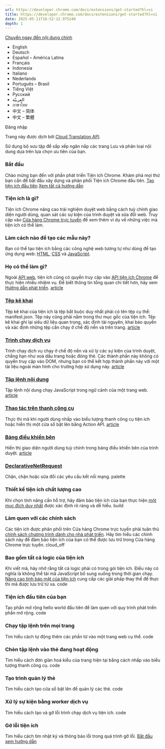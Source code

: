 ```yaml
---
url: https://developer.chrome.com/docs/extensions/get-started?hl=vi
title: https://developer.chrome.com/docs/extensions/get-started?hl=vi
date: 2025-05-11T16:52:12.975240
depth: 1
---
```


[ Chuyển ngay đến nội dung chính ](https://developer.chrome.com/docs/extensions/get-started?hl=vi#main-content)
  * English
  * Deutsch
  * Español – América Latina
  * Français
  * Indonesia
  * Italiano
  * Nederlands
  * Português – Brasil
  * Tiếng Việt
  * Русский
  * العربيّة
  * ภาษาไทย
  * 中文 – 简体
  * 中文 – 繁體

Đăng nhập


Trang này được dịch bởi [Cloud Translation API](https://cloud.google.com/translate/?hl=vi). 


Sử dụng bộ sưu tập để sắp xếp ngăn nắp các trang  Lưu và phân loại nội dung dựa trên lựa chọn ưu tiên của bạn. 
###  Bắt đầu 
Chào mừng bạn đến với phần phát triển Tiện ích Chrome. Khám phá mọi thứ bạn cần để bắt đầu xây dựng và phân phối Tiện ích Chrome đầu tiên. 
[Tạo tiện ích đầu tiên](https://developer.chrome.com/docs/extensions/get-started/tutorial/hello-world?hl=vi) [Xem tất cả hướng dẫn](https://developer.chrome.com/docs/extensions/get-started?hl=vi#tutorials)
###  Tiện ích là gì? 
Tiện ích Chrome nâng cao trải nghiệm duyệt web bằng cách tuỳ chỉnh giao diện người dùng, quan sát các sự kiện của trình duyệt và sửa đổi web. Truy cập vào [Cửa hàng Chrome trực tuyến](https://chromewebstore.google.com/?hl=vi) để xem thêm ví dụ về những việc mà tiện ích có thể làm. 
###  Làm cách nào để tạo các mẫu này? 
Bạn có thể tạo tiện ích bằng các công nghệ web tương tự như dùng để tạo ứng dụng web: [HTML](https://web.dev/learn/html?hl=vi), [CSS](https://web.dev/learn/css?hl=vi) và [JavaScript](https://developer.mozilla.org/docs/Learn/JavaScript). 
###  Họ có thể làm gì? 
Ngoài [API web](https://developer.mozilla.org/docs/Web/API), tiện ích cũng có quyền truy cập vào [API tiện ích Chrome](https://developer.chrome.com/docs/extensions/reference?hl=vi) để thực hiện nhiều nhiệm vụ. Để biết thông tin tổng quan chi tiết hơn, hãy xem [Hướng dẫn phát triển](https://developer.chrome.com/docs/extensions/develop?hl=vi). 
[ article  ](https://developer.chrome.com/docs/extensions/reference/manifest?hl=vi)
###  [ Tệp kê khai ](https://developer.chrome.com/docs/extensions/reference/manifest?hl=vi)
Tệp kê khai của tiện ích là tệp bắt buộc duy nhất phải có tên tệp cụ thể: manifest.json. Tệp này cũng phải nằm trong thư mục gốc của tiện ích. Tệp kê khai ghi lại siêu dữ liệu quan trọng, xác định tài nguyên, khai báo quyền và xác định những tệp cần chạy ở chế độ nền và trên trang. 
[ article  ](https://developer.chrome.com/docs/extensions/develop/concepts/service-workers?hl=vi)
###  [ Trình chạy dịch vụ ](https://developer.chrome.com/docs/extensions/develop/concepts/service-workers?hl=vi)
Trình chạy dịch vụ chạy ở chế độ nền và xử lý các sự kiện của trình duyệt, chẳng hạn như xoá dấu trang hoặc đóng thẻ. Các thành phần này không có quyền truy cập vào DOM, nhưng bạn có thể kết hợp thành phần này với một tài liệu ngoài màn hình cho trường hợp sử dụng này. 
[ article  ](https://developer.chrome.com/docs/extensions/develop/concepts/content-scripts?hl=vi)
###  [ Tập lệnh nội dung ](https://developer.chrome.com/docs/extensions/develop/concepts/content-scripts?hl=vi)
Tập lệnh nội dung chạy JavaScript trong ngữ cảnh của một trang web. 
[ article  ](https://developer.chrome.com/docs/extensions/reference/api/action?hl=vi)
###  [ Thao tác trên thanh công cụ ](https://developer.chrome.com/docs/extensions/reference/api/action?hl=vi)
Thực thi mã khi người dùng nhấp vào biểu tượng thanh công cụ tiện ích hoặc hiển thị một cửa sổ bật lên bằng Action API. 
[ article  ](https://developer.chrome.com/docs/extensions/reference/api/sidePanel?hl=vi)
###  [ Bảng điều khiển bên ](https://developer.chrome.com/docs/extensions/reference/api/sidePanel?hl=vi)
Hiển thị giao diện người dùng tuỳ chỉnh trong bảng điều khiển bên của trình duyệt. 
[ article  ](https://developer.chrome.com/docs/extensions/reference/api/declarativeNetRequest?hl=vi)
###  [ DeclarativeNetRequest ](https://developer.chrome.com/docs/extensions/reference/api/declarativeNetRequest?hl=vi)
Chặn, chặn hoặc sửa đổi các yêu cầu kết nối mạng. 
palette 
###  Thiết kế tiện ích chất lượng cao 
Khi chọn tính năng cần hỗ trợ, hãy đảm bảo tiện ích của bạn thực hiện [một mục đích duy nhất](https://developer.chrome.com/docs/webstore/program-policies/quality-guidelines-faq?hl=vi) được xác định rõ ràng và dễ hiểu. 
build 
###  Làm quen với các chính sách 
Các tiện ích được phân phối trên Cửa hàng Chrome trực tuyến phải tuân thủ [chính sách chương trình dành cho nhà phát triển](https://developer.chrome.com/docs/webstore/program-policies?hl=vi). Hãy tìm hiểu các chính sách này để đảm bảo tiện ích của bạn có thể được lưu trữ trong Cửa hàng Chrome trực tuyến. 
cloud_off 
###  Bao gồm tất cả logic của tiện ích 
Khi viết mã, hãy nhớ rằng tất cả logic phải có trong gói tiện ích. Điều này có nghĩa là không thể tải mã JavaScript bổ sung xuống trong thời gian chạy. [Nâng cao tính bảo mật của tiện ích](https://developer.chrome.com/docs/extensions/migrating/improve-security?hl=vi) cung cấp các giải pháp thay thế để thực thi mã được lưu trữ từ xa. 
code 
###  Tiện ích đầu tiên của bạn 
Tạo phần mở rộng hello world đầu tiên để làm quen với quy trình phát triển phần mở rộng. 
code 
###  Chạy tập lệnh trên mọi trang 
Tìm hiểu cách tự động thêm các phần tử vào một trang web cụ thể. 
code 
###  Chèn tập lệnh vào thẻ đang hoạt động 
Tìm hiểu cách đơn giản hoá kiểu của trang hiện tại bằng cách nhấp vào biểu tượng thanh công cụ. 
code 
###  Tạo trình quản lý thẻ 
Tìm hiểu cách tạo cửa sổ bật lên để quản lý các thẻ. 
code 
###  Xử lý sự kiện bằng worker dịch vụ 
Tìm hiểu cách tạo và gỡ lỗi trình chạy dịch vụ tiện ích. 
code 
###  Gỡ lỗi tiện ích 
Tìm hiểu cách tìm nhật ký và thông báo lỗi trong quá trình gỡ lỗi. 
[Bắt đầu xem hướng dẫn](https://developer.chrome.com/docs/extensions/get-started/tutorial/debug?hl=vi)

